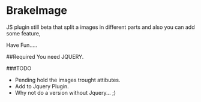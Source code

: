 # BrakeImage
JS plugin still beta that split a images in different parts and also you can add some feature,

Have Fun..... 


##Required
You need JQUERY.

###TODO

* Pending hold the images trought attibutes.
* Add to Jquery Plugin.
* Why not do a version without Jquery... ;)















